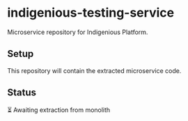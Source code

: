 # indigenious-testing-service

Microservice repository for Indigenious Platform.

## Setup

This repository will contain the extracted microservice code.

## Status

⏳ Awaiting extraction from monolith
